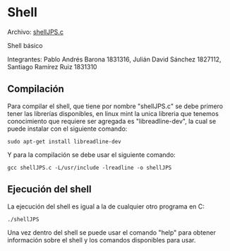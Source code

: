 # Shell
Archivo: [shellJPS.c](shellJPS.c)

Shell básico

Integrantes: Pablo Andrés Barona 1831316, Julián David Sánchez 1827112, Santiago Ramírez Ruiz 1831310

## Compilación
Para compilar el shell, que tiene por nombre "shellJPS.c" se debe primero tener las librerías disponibles, en linux mint la unica libreria que tenemos conocimiento que requiere ser agregada es "libreadline-dev", la cual se puede instalar con el siguiente comando:

```
sudo apt-get install libreadline-dev
```

Y para la compilación se debe usar el siguiente comando:

```
gcc shellJPS.c -L/usr/include -lreadline -o shellJPS
```

## Ejecución del shell
La ejecución del shell es igual a la de cualquier otro programa en C:

```
./shellJPS
```

Una vez dentro del shell se puede usar el comando "help" para obtener información sobre el shell y los comandos disponibles para usar.

